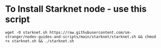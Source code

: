<h1>To Install Starknet node - use this script</h1>

<pre><code>wget -O starknet.sh https://raw.githubusercontent.com/sm-stranger/nodes-guides-and-scripts/main/starknet/starknet.sh && chmod +x starknet.sh && ./starknet.sh</code></pre>
